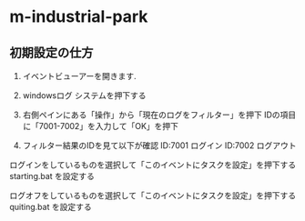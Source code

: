 # m-industrial-park

## 初期設定の仕方
1. イベントビューアーを開きます.

2. windowsログ システムを押下する

3. 右側ペインにある「操作」から「現在のログをフィルター」を押下
IDの項目に「7001-7002」を入力して「OK」を押下

4. フィルター結果のIDを見て以下が確認
ID:7001 ログイン
ID:7002 ログアウト

ログインをしているものを選択して「このイベントにタスクを設定」を押下する
starting.bat を設定する

ログオフをしているものを選択して「このイベントにタスクを設定」を押下する
quiting.bat を設定する